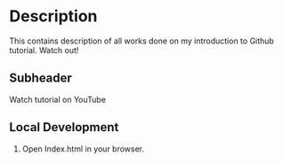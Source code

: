 # Description

This contains description of all works done on my introduction to Github tutorial.
Watch out!

## Subheader

Watch tutorial on YouTube

## Local Development

1. Open Index.html in your browser.
